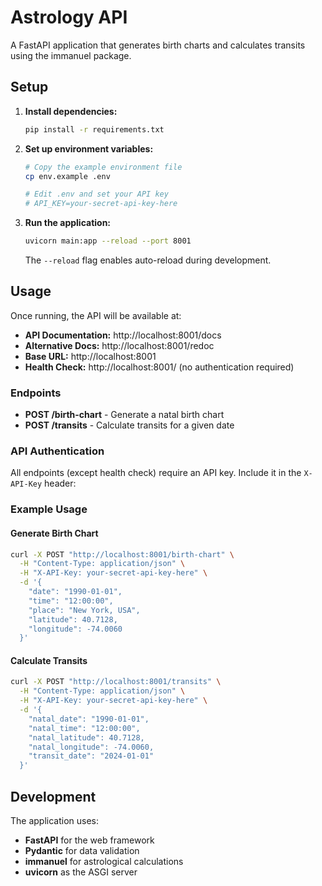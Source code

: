 # Astrology API

A FastAPI application that generates birth charts and calculates transits using the immanuel package.

## Setup

1. **Install dependencies:**
   ```bash
   pip install -r requirements.txt
   ```

2. **Set up environment variables:**
   ```bash
   # Copy the example environment file
   cp env.example .env
   
   # Edit .env and set your API key
   # API_KEY=your-secret-api-key-here
   ```

3. **Run the application:**
   ```bash
   uvicorn main:app --reload --port 8001
   ```

   The `--reload` flag enables auto-reload during development.

## Usage

Once running, the API will be available at:
- **API Documentation:** http://localhost:8001/docs
- **Alternative Docs:** http://localhost:8001/redoc
- **Base URL:** http://localhost:8001
- **Health Check:** http://localhost:8001/ (no authentication required)

### Endpoints

- **POST /birth-chart** - Generate a natal birth chart
- **POST /transits** - Calculate transits for a given date

### API Authentication

All endpoints (except health check) require an API key. Include it in the `X-API-Key` header:

### Example Usage

#### Generate Birth Chart
```bash
curl -X POST "http://localhost:8001/birth-chart" \
  -H "Content-Type: application/json" \
  -H "X-API-Key: your-secret-api-key-here" \
  -d '{
    "date": "1990-01-01",
    "time": "12:00:00",
    "place": "New York, USA",
    "latitude": 40.7128,
    "longitude": -74.0060
  }'
```

#### Calculate Transits
```bash
curl -X POST "http://localhost:8001/transits" \
  -H "Content-Type: application/json" \
  -H "X-API-Key: your-secret-api-key-here" \
  -d '{
    "natal_date": "1990-01-01",
    "natal_time": "12:00:00",
    "natal_latitude": 40.7128,
    "natal_longitude": -74.0060,
    "transit_date": "2024-01-01"
  }'
```

## Development

The application uses:
- **FastAPI** for the web framework
- **Pydantic** for data validation
- **immanuel** for astrological calculations
- **uvicorn** as the ASGI server 